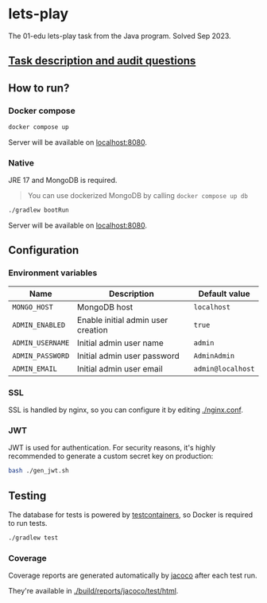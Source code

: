 # lets-play

The 01-edu lets-play task from the Java program. Solved Sep 2023.

## [Task description and audit questions](https://github.com/01-edu/public/tree/master/subjects/java/projects/lets-play)

## How to run?

### Docker compose

```bash
docker compose up
```

Server will be available on [localhost:8080](http://localhost:8080).

### Native

JRE 17 and MongoDB is required.

> You can use dockerized MongoDB by calling `docker compose up db`

```bash
./gradlew bootRun
```

Server will be available on [localhost:8080](http://localhost:8080).

## Configuration

### Environment variables

| Name             | Description                        | Default value     |
|------------------|------------------------------------|-------------------|
| `MONGO_HOST`     | MongoDB host                       | `localhost`       |
| `ADMIN_ENABLED`  | Enable initial admin user creation | `true`            |
| `ADMIN_USERNAME` | Initial admin user name            | `admin`           |
| `ADMIN_PASSWORD` | Initial admin user password        | `AdminAdmin`      |
| `ADMIN_EMAIL`    | Initial admin user email           | `admin@localhost` |

### SSL

SSL is handled by nginx, so you can configure it by editing [./nginx.conf](./nginx.conf).

### JWT

JWT is used for authentication. For security reasons, it's highly recommended to generate a custom secret key on production:

```bash
bash ./gen_jwt.sh
```

## Testing

The database for tests is powered by [testcontainers](https://testcontainers.com/), so Docker is required to run tests.

```bash
./gradlew test
```

### Coverage

Coverage reports are generated automatically by [jacoco](https://www.eclemma.org/jacoco/) after each test run.

They're available in [./build/reports/jacoco/test/html](./build/reports/jacoco/test/html).